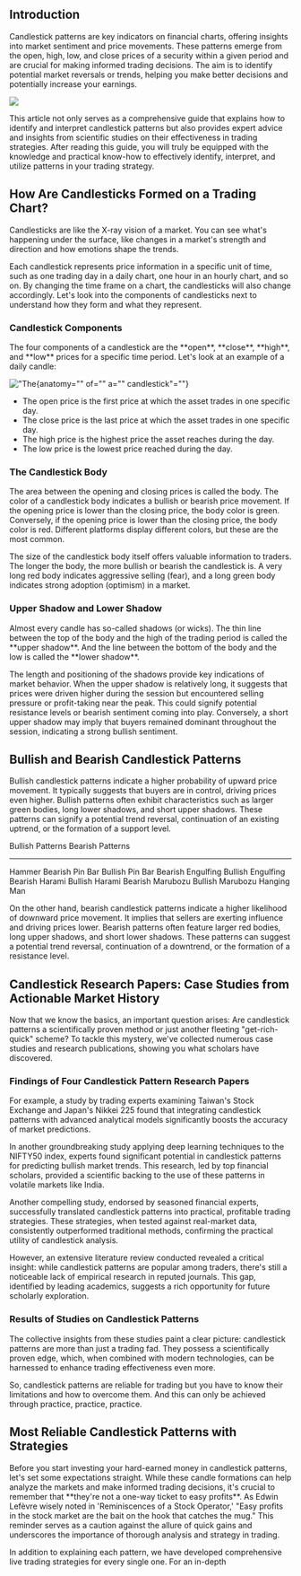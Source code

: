 ## Introduction

Candlestick patterns are key indicators on financial charts, offering
insights into market sentiment and price movements. These patterns
emerge from the open, high, low, and close prices of a security within a
given period and are crucial for making informed trading decisions. The
aim is to identify potential market reversals or trends, helping you
make better decisions and potentially increase your earnings.

[![](https://static.quotex.io/files/4_en/300_250.jpg)](https://traff.sbs/brokerqxlid)

This article not only serves as a comprehensive guide that explains how
to identify and interpret candlestick patterns but also provides expert
advice and insights from scientific studies on their effectiveness in
trading strategies. After reading this guide, you will truly be equipped
with the knowledge and practical know-how to effectively identify,
interpret, and utilize patterns in your trading strategy.

## How Are Candlesticks Formed on a Trading Chart?

Candlesticks are like the X-ray vision of a market. You can see what's
happening under the surface, like changes in a market's strength and
direction and how emotions shape the trends.

Each candlestick represents price information in a specific unit of
time, such as one trading day in a daily chart, one hour in an hourly
chart, and so on. By changing the time frame on a chart, the
candlesticks will also change accordingly. Let's look into the
components of candlesticks next to understand how they form and what
they represent.

### Candlestick Components

The four components of a candlestick are the \*\*open\*\*,
\*\*close\*\*, \*\*high\*\*, and \*\*low\*\* prices for a specific time
period. Let's look at an example of a daily candle:

!["The](\%22img/anatomy-of-a-candlestick.png\%22){anatomy="" of=""
a="" candlestick"=""}

-   The open price is the first price at which the asset trades in one
    specific day.
-   The close price is the last price at which the asset trades in one
    specific day.
-   The high price is the highest price the asset reaches during the
    day.
-   The low price is the lowest price reached during the day.

### The Candlestick Body

The area between the opening and closing prices is called the body. The
color of a candlestick body indicates a bullish or bearish price
movement. If the opening price is lower than the closing price, the body
color is green. Conversely, if the opening price is lower than the
closing price, the body color is red. Different platforms display
different colors, but these are the most common.

The size of the candlestick body itself offers valuable information to
traders. The longer the body, the more bullish or bearish the
candlestick is. A very long red body indicates aggressive selling
(fear), and a long green body indicates strong adoption (optimism) in a
market.

### Upper Shadow and Lower Shadow

Almost every candle has so-called shadows (or wicks). The thin line
between the top of the body and the high of the trading period is called
the \*\*upper shadow\*\*. And the line between the bottom of the body
and the low is called the \*\*lower shadow\*\*.

The length and positioning of the shadows provide key indications of
market behavior. When the upper shadow is relatively long, it suggests
that prices were driven higher during the session but encountered
selling pressure or profit-taking near the peak. This could signify
potential resistance levels or bearish sentiment coming into play.
Conversely, a short upper shadow may imply that buyers remained dominant
throughout the session, indicating a strong bullish sentiment.

## Bullish and Bearish Candlestick Patterns

Bullish candlestick patterns indicate a higher probability of upward
price movement. It typically suggests that buyers are in control,
driving prices even higher. Bullish patterns often exhibit
characteristics such as larger green bodies, long lower shadows, and
short upper shadows. These patterns can signify a potential trend
reversal, continuation of an existing uptrend, or the formation of a
support level.

  Bullish Patterns    Bearish Patterns
  ------------------- -------------------
  Hammer              Bearish Pin Bar
  Bullish Pin Bar     Bearish Engulfing
  Bullish Engulfing   Bearish Harami
  Bullish Harami      Bearish Marubozu
  Bullish Marubozu    Hanging Man

On the other hand, bearish candlestick patterns indicate a higher
likelihood of downward price movement. It implies that sellers are
exerting influence and driving prices lower. Bearish patterns often
feature larger red bodies, long upper shadows, and short lower shadows.
These patterns can suggest a potential trend reversal, continuation of a
downtrend, or the formation of a resistance level.

## Candlestick Research Papers: Case Studies from Actionable Market History

Now that we know the basics, an important question arises: Are
candlestick patterns a scientifically proven method or just another
fleeting "get-rich-quick" scheme? To tackle this mystery, we've
collected numerous case studies and research publications, showing you
what scholars have discovered.

### Findings of Four Candlestick Pattern Research Papers

For example, a study by trading experts examining Taiwan's Stock
Exchange and Japan's Nikkei 225 found that integrating candlestick
patterns with advanced analytical models significantly boosts the
accuracy of market predictions.

In another groundbreaking study applying deep learning techniques to the
NIFTY50 index, experts found significant potential in candlestick
patterns for predicting bullish market trends. This research, led by top
financial scholars, provided a scientific backing to the use of these
patterns in volatile markets like India.

Another compelling study, endorsed by seasoned financial experts,
successfully translated candlestick patterns into practical, profitable
trading strategies. These strategies, when tested against real-market
data, consistently outperformed traditional methods, confirming the
practical utility of candlestick analysis.

However, an extensive literature review conducted revealed a critical
insight: while candlestick patterns are popular among traders, there's
still a noticeable lack of empirical research in reputed journals. This
gap, identified by leading academics, suggests a rich opportunity for
future scholarly exploration.

### Results of Studies on Candlestick Patterns

The collective insights from these studies paint a clear picture:
candlestick patterns are more than just a trading fad. They possess a
scientifically proven edge, which, when combined with modern
technologies, can be harnessed to enhance trading effectiveness even
more.

So, candlestick patterns are reliable for trading but you have to know
their limitations and how to overcome them. And this can only be
achieved through practice, practice, practice.

## Most Reliable Candlestick Patterns with Strategies

Before you start investing your hard-earned money in candlestick
patterns, let's set some expectations straight. While these candle
formations can help analyze the markets and make informed trading
decisions, it's crucial to remember that \*\*they're not a one-way
ticket to easy profits\*\*. As Edwin Lefèvre wisely noted in
'Reminiscences of a Stock Operator,' "Easy profits in the stock market
are the bait on the hook that catches the mug." This reminder serves as
a caution against the allure of quick gains and underscores the
importance of thorough analysis and strategy in trading.

In addition to explaining each pattern, we have developed comprehensive
live trading strategies for every single one. For an in-depth

